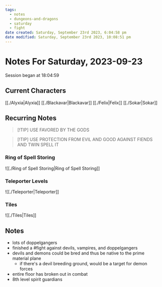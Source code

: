 ```yaml
---
tags:
  - notes
  - dungeons-and-dragons
  - saturday
  - fight
date created: Saturday, September 23rd 2023, 6:04:58 pm
date modified: Saturday, September 23rd 2023, 10:08:51 pm
---
```


# Notes For Saturday, 2023-09-23
Session began at 18:04:59
## Current Characters
[[./Alyxia|Alyxia]]
[[./Blackavar|Blackavar]]
[[./Felix|Felix]]
[[./Sokar|Sokar]]
## Recurring Notes
>[!TIP] USE FAVORED BY THE GODS

>[!TIP] USE PROTECTION FROM EVIL AND GOOD AGAINST FIENDS AND TWIN SPELL IT

### Ring of Spell Storing
![[./Ring of Spell Storing|Ring of Spell Storing]]
### Teleporter Levels
![[./Teleporter|Teleporter]]
### Tiles
![[./Tiles|Tiles]]

## Notes
- lots of doppelgangers
- finished a #fight against devils, vampires, and doppelgangers
- devils and demons could be bred and thus be native to the prime material plane
	- if there's a devil breeding ground, would be a target for demon forces
- entire floor has broken out in combat
- 8th level spirit guardians